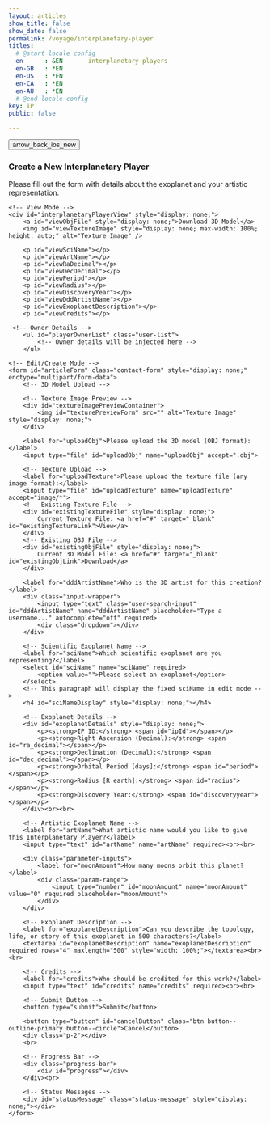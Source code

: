 ```yaml
---
layout: articles
show_title: false
show_date: false
permalink: /voyage/interplanetary-player
titles:
  # @start locale config
  en      : &EN       interplanetary-players
  en-GB   : *EN
  en-US   : *EN
  en-CA   : *EN
  en-AU   : *EN
  # @end locale config
key: IP
public: false

---
```


<div class="form-container">
    <div class="button-container">
        <div class="back-button-container">
            <a href="/voyage" title="Back to Voyage">
                <button id="backButton" class="btn button--outline-primary button--circle">
                    <span class="material-symbols-outlined">arrow_back_ios_new</span>
                </button>
            </a>
        </div>
        <div class="edit-button-container">
            <button id="editButton" class="btn button--outline-primary button--circle" title="Edit Interplanetary Player" style="display: none;">
                <span class="material-symbols-outlined">edit</span> 
            </button>
        </div>
    </div>
    <h3 id="formTitle">Create a New Interplanetary Player</h3>
    <p>Please fill out the form with details about the exoplanet and your artistic representation.</p>

    <!-- View Mode -->
    <div id="interplanetaryPlayerView" style="display: none;">
        <a id="viewObjFile" style="display: none;">Download 3D Model</a>
        <img id="viewTextureImage" style="display: none; max-width: 100%; height: auto;" alt="Texture Image" />
        
        <p id="viewSciName"></p>
        <p id="viewArtName"></p>
        <p id="viewRaDecimal"></p>
        <p id="viewDecDecimal"></p>
        <p id="viewPeriod"></p>
        <p id="viewRadius"></p>
        <p id="viewDiscoveryYear"></p>
        <p id="viewDddArtistName"></p>
        <p id="viewExoplanetDescription"></p>
        <p id="viewCredits"></p>
        
     <!-- Owner Details -->
        <ul id="playerOwnerList" class="user-list">
            <!-- Owner details will be injected here -->
        </ul>
</div>

        
    <!-- Edit/Create Mode -->
    <form id="articleForm" class="contact-form" style="display: none;" enctype="multipart/form-data">
        <!-- 3D Model Upload -->

        <!-- Texture Image Preview -->
        <div id="textureImagePreviewContainer">
            <img id="texturePreviewForm" src="" alt="Texture Image" style="display: none;">
        </div>

        <label for="uploadObj">Please upload the 3D model (OBJ format):</label>
        <input type="file" id="uploadObj" name="uploadObj" accept=".obj">

        <!-- Texture Upload -->
        <label for="uploadTexture">Please upload the texture file (any image format):</label>
        <input type="file" id="uploadTexture" name="uploadTexture" accept="image/*">
        <!-- Existing Texture File -->
        <div id="existingTextureFile" style="display: none;">
            Current Texture File: <a href="#" target="_blank" id="existingTextureLink">View</a>
        </div>
        <!-- Existing OBJ File -->
        <div id="existingObjFile" style="display: none;">
            Current 3D Model File: <a href="#" target="_blank" id="existingObjLink">Download</a>
        </div>

        <label for="dddArtistName">Who is the 3D artist for this creation?</label>
        <div class="input-wrapper">
            <input type="text" class="user-search-input" id="dddArtistName" name="dddArtistName" placeholder="Type a username..." autocomplete="off" required>
            <div class="dropdown"></div>
        </div>

        <!-- Scientific Exoplanet Name -->
        <label for="sciName">Which scientific exoplanet are you representing?</label>
        <select id="sciName" name="sciName" required>
            <option value="">Please select an exoplanet</option>
        </select>
        <!-- This paragraph will display the fixed sciName in edit mode -->
        <h4 id="sciNameDisplay" style="display: none;"></h4>

        <!-- Exoplanet Details -->
        <div id="exoplanetDetails" style="display: none;">
            <p><strong>IP ID:</strong> <span id="ipId"></span></p>
            <p><strong>Right Ascension (Decimal):</strong> <span id="ra_decimal"></span></p>
            <p><strong>Declination (Decimal):</strong> <span id="dec_decimal"></span></p>
            <p><strong>Orbital Period [days]:</strong> <span id="period"></span></p>
            <p><strong>Radius [R earth]:</strong> <span id="radius"></span></p>
            <p><strong>Discovery Year:</strong> <span id="discoveryyear"></span></p>
        </div><br><br>

        <!-- Artistic Exoplanet Name -->
        <label for="artName">What artistic name would you like to give this Interplanetary Player?</label>
        <input type="text" id="artName" name="artName" required><br><br>

        <div class="parameter-inputs">
            <label for="moonAmount">How many moons orbit this planet?</label>
            <div class="param-range">
                <input type="number" id="moonAmount" name="moonAmount" value="0" required placeholder="moonAmount">
            </div>
        </div>

        <!-- Exoplanet Description -->
        <label for="exoplanetDescription">Can you describe the topology, life, or story of this exoplanet in 500 characters?</label>
        <textarea id="exoplanetDescription" name="exoplanetDescription" required rows="4" maxlength="500" style="width: 100%;"></textarea><br><br>

        <!-- Credits -->
        <label for="credits">Who should be credited for this work?</label>
        <input type="text" id="credits" name="credits" required><br><br>

        <!-- Submit Button -->
        <button type="submit">Submit</button>

        <button type="button" id="cancelButton" class="btn button--outline-primary button--circle">Cancel</button>
        <div class="p-2"></div>
        <br>

        <!-- Progress Bar -->
        <div class="progress-bar">
            <div id="progress"></div>
        </div><br>

        <!-- Status Messages -->
        <div id="statusMessage" class="status-message" style="display: none;"></div>
    </form>
</div>

<script>
// Define urlParams first, before using it.
const urlParams = new URLSearchParams(window.location.search);
let mode = urlParams.get('mode') || 'create'; // Default to 'create' if 'mode' is not provided.
let playerId = urlParams.get('playerId') || ''; // Default to '' if 'playerId' is not provided.
let playerData = null; // Define playerData globally.
let exoplanetData = {}; // Holds exoplanet data fetched from the API
const userId = localStorage.getItem('userId'); // Retrieve the logged-in user's ID
let isOwner = false;
let moonAmountInput = null; // Declare moonAmountInput globally so it can be accessed by other functions

// Caching Helper Functions

const cacheKey = 'exoplanetData';
const cacheTTLKey = 'exoplanetDataTTL';
const cacheTTL = 60 * 60 * 24; // Cache for 24 hours (in seconds)

// Helper function to check if cache is valid
const isCacheValid = () => {
    const cachedTime = localStorage.getItem(cacheTTLKey);
    if (!cachedTime) return false; // No TTL found, cache is invalid
    const now = Math.floor(Date.now() / 1000); // Current time in seconds
    return (now - cachedTime) < cacheTTL; // Check if TTL is still valid
};

// Helper function to save data to cache
const saveToCache = (data) => {
    localStorage.setItem(cacheKey, JSON.stringify(data));
    const now = Math.floor(Date.now() / 1000); // Current time in seconds
    localStorage.setItem(cacheTTLKey, now);
};

// Function to load exoplanet data (from cache or server)
const loadExoplanetData = () => {
    if (localStorage.getItem(cacheKey) && isCacheValid()) {
        console.log('Loading exoplanet data from cache');
        const cachedData = JSON.parse(localStorage.getItem(cacheKey));
        exoplanetData = cachedData[0]; // Access the correct object inside the array
        populateExoplanetDropdown();
    } else {
        console.log('Fetching exoplanet data from server');
        fetch('http://media.maar.world:3001/api/interplanetaryplayers/fetchExoplanetData')
            .then(response => response.json())
            .then(data => {
                console.log('Exoplanet data:', data);
                exoplanetData = data[0]; // Access the correct object inside the array
                populateExoplanetDropdown();
                saveToCache(data); // Save the fetched data to cache
            })
            .catch(error => console.error('Error loading or parsing the exoplanet data:', error));
    }
};

// DOMContentLoaded Event Listener
document.addEventListener('DOMContentLoaded', function() {
    // Set moonAmountInput once DOM is ready
    moonAmountInput = document.getElementById('moonAmount');

    // Add event listener to edit button
    const editButton = document.getElementById('editButton');
    if (editButton) {
        editButton.addEventListener('click', function(event) {
            event.preventDefault(); // Prevent default button behavior
            setFormMode('edit');    // Switch to edit mode
        });
    }

    // Add event listener to cancel button
    const cancelButton = document.getElementById('cancelButton');
    if (cancelButton) {
        cancelButton.addEventListener('click', function () {
            if (mode === 'edit' && playerId) {
                setFormMode('view');  // Switch to view mode
                loadInterplanetaryPlayersDetails(playerId);  // Reload the player details
            } else {
                window.location.href = '/voyage';
            }
        });
    }

    // Set the initial mode for the form
    setFormMode(mode); 

    // Load exoplanet data (cached or fetch)
    loadExoplanetData();

    if (playerId) {
        // Only load player details if a playerId is present.
        loadInterplanetaryPlayersDetails(playerId);
    } else {
        // Ensure form fields are cleared if no playerId is provided.
        clearFormFields();
    }

    setupFormListeners(); // Initialize form listeners after DOM is loaded
});

// Function to reset/clear form fields when switching to 'create' mode
function clearFormFields() {
    document.getElementById('sciName').value = '';
    document.getElementById('artName').value = '';
    document.getElementById('dddArtistName').value = '';
    document.getElementById('exoplanetDescription').value = '';
    document.getElementById('credits').value = '';
    document.getElementById('uploadObj').value = '';
    document.getElementById('uploadTexture').value = '';
    document.getElementById('moonAmount').value = '0'; // Reset moonAmount to a default value

    // Hide exoplanet details when in create mode.
    document.getElementById('exoplanetDetails').style.display = 'none';
}

// Function to populate the exoplanet dropdown with data fetched from the API
function populateExoplanetDropdown() {
    const selectElement = document.getElementById('sciName');
    selectElement.innerHTML = '<option value="">Please select an exoplanet</option>';

    // Iterate over the keys in exoplanetData
    Object.keys(exoplanetData).forEach(ipId => {
        const exoplanet = exoplanetData[ipId];

        // Only add to the dropdown if artName is null or "null" (string)
        if (!exoplanet.artName || exoplanet.artName === 'null') {
            const option = document.createElement('option');
            option.value = ipId; // Set ipId as the value for the option
            option.textContent = `${ipId}: ${exoplanet.sciName}`; // Display ipId and sciName
            selectElement.appendChild(option);
        }
    });
}

// Function to set up form listeners (for inputs, validations, and submit)
function setupFormListeners() {
    // Validate moonAmount to be between 0 and 145
    moonAmountInput.addEventListener('input', function() {
        const value = parseInt(moonAmountInput.value, 10);

        // If the input is less than 0 or more than 145, set it to the boundary values
        if (value < 0) {
            moonAmountInput.value = 0;
        } else if (value > 145) {
            moonAmountInput.value = 145;
        }
    });

    document.getElementById('uploadTexture').addEventListener('change', function(event) {
        const texturePreview = document.getElementById('texturePreviewForm');
        const file = event.target.files[0];

        if (file) {
            const reader = new FileReader();
            reader.onload = function(e) {
                texturePreview.src = e.target.result;
                texturePreview.style.display = 'block';
            };
            reader.readAsDataURL(file);
        } else {
            if (playerData && playerData.textureURL) {
                const textureUrl = playerData.textureURL.startsWith('http')
                    ? playerData.textureURL
                    : `https://media.maar.world${playerData.textureURL}`;
                texturePreview.src = textureUrl;
                texturePreview.style.display = 'block';
            } else {
                texturePreview.src = '';
                texturePreview.style.display = 'none';
            }
        }
    });

    // Save form data on input change
    const formElements = document.querySelectorAll('#articleForm input, #articleForm select, #articleForm textarea');
    formElements.forEach(element => {
        element.addEventListener('input', saveFormData);
    });

    // Handle form submission
    document.getElementById('articleForm').addEventListener('submit', function(event) {
        event.preventDefault();
        submitForm(); // Call submitForm when the form is submitted
    });

    // Handle change in exoplanet selection
    document.getElementById('sciName').addEventListener('change', updateDetails);
}

// Function to update exoplanet details on selection change
function updateDetails() {
    const selectedIpId = document.getElementById('sciName').value;
    const detailsDiv = document.getElementById('exoplanetDetails');
    const exoplanet = exoplanetData[selectedIpId]; // Access exoplanet by ipId

    if (!selectedIpId || !exoplanet) {
        detailsDiv.style.display = 'none';
    } else {
        // Populate the details section with exoplanet data
        document.getElementById('ipId').textContent = selectedIpId;
        document.getElementById('ra_decimal').textContent = exoplanet.ra_decimal || 'N/A';
        document.getElementById('dec_decimal').textContent = exoplanet.dec_decimal || 'N/A';
        document.getElementById('period').textContent = exoplanet.period || 'N/A';
        document.getElementById('radius').textContent = exoplanet.radius || 'N/A';
        document.getElementById('discoveryyear').textContent = exoplanet.discoveryyear || 'N/A';
        detailsDiv.style.display = 'block';
    }
}

// Save form data locally in case of an incomplete form submission
function saveFormData() {
    const formData = {
        sciName: document.getElementById('sciName').value,
        artName: document.getElementById('artName').value,
        moonAmount: document.getElementById('moonAmount').value,
        dddArtistName: document.getElementById('dddArtistName').value,
        exoplanetDescription: document.getElementById('exoplanetDescription').value,
        credits: document.getElementById('credits').value
    };
    localStorage.setItem('protoFormData', JSON.stringify(formData));
}

// Load saved form data for edit or pre-fill
function loadFormData() {
    if (mode !== 'create') {
        const savedData = JSON.parse(localStorage.getItem('protoFormData'));
        if (savedData) {
            document.getElementById('sciName').value = savedData.sciName;
            document.getElementById('artName').value = savedData.artName;
            document.getElementById('moonAmount').value = savedData.moonAmount;
            document.getElementById('dddArtistName').value = savedData.dddArtistName;
            document.getElementById('exoplanetDescription').value = savedData.exoplanetDescription;
            document.getElementById('credits').value = savedData.credits;
        }
    }
}

// Submit the form: either POST for new creation or PUT for updates
function submitForm() {
    const method = mode === 'edit' ? 'PUT' : 'POST';
    const url = method === 'PUT' 
        ? `http://media.maar.world:3001/api/interplanetaryplayers/${playerId}` 
        : 'http://media.maar.world:3001/api/interplanetaryplayers';

    // Validate moonAmount input
    let moonAmount = parseInt(moonAmountInput.value, 10);
    if (isNaN(moonAmount) || moonAmount < 0) {
        moonAmount = 0;
    } else if (moonAmount > 145) {
        moonAmount = 145;
    }

    // Prepare FormData for file uploads
    const fileFormData = new FormData();
    const ipId = mode === 'edit' && playerData
        ? playerData.ipId
        : parseInt(document.getElementById('sciName').value.split(':')[0]);

    fileFormData.append('ipId', ipId);
    const objFile = document.getElementById('uploadObj').files[0];
    const textureFile = document.getElementById('uploadTexture').files[0];

    if (objFile) {
        fileFormData.append('uploadObj', objFile);
    } else if (playerData.objURL) {
        fileFormData.append('existingObjURL', playerData.objURL);
    }

    if (textureFile) {
        fileFormData.append('uploadTexture', textureFile);
    } else if (playerData.textureURL) {
        fileFormData.append('existingTextureURL', playerData.textureURL);
    }

    // Prepare JSON data for other form fields
    const configData = {
        ownerId: userId,
        isPublic: false,
        ipId,
        artName: document.getElementById('artName').value,
        moonAmount: moonAmount, // Append moonAmount to the form data
        sciName: document.getElementById('sciNameDisplay').textContent.replace('Scientific Name: ', '') || 'Unknown Exoplanet',
        ra_decimal: parseFloat(document.getElementById('ra_decimal').textContent.replace('Right Ascension (Decimal): ', '')) || 0,
        dec_decimal: parseFloat(document.getElementById('dec_decimal').textContent.replace('Declination (Decimal): ', '')) || 0,
        period: parseFloat(document.getElementById('period').textContent.replace('Orbital Period [days]: ', '')) || 0,
        radius: parseFloat(document.getElementById('radius').textContent.replace('Radius [R earth]: ', '')) || 0,
        discoveryyear: parseInt(document.getElementById('discoveryyear').textContent.replace('Discovery Year: ', ''), 10) || 0,
        description: document.getElementById('exoplanetDescription').value,
        credits: document.getElementById('credits').value,
        ddd: {
            dddArtist: document.getElementById('dddArtistName').value.trim(),
            objURL: playerData?.ddd?.objURL || '',
            textureURL: playerData?.ddd?.textureURL || ''
        }
    };

    // First, upload files if they exist
    fetch('http://media.maar.world:3001/api/interplanetaryplayers/uploadModelFiles', {
        method: 'POST',
        body: fileFormData
    })
    .then(response => response.json())
    .then(fileData => {
        console.log('Files uploaded successfully:', fileData);

        // Include file URLs in the JSON data only if new files were uploaded
        if (fileData.uploadObjURL) {
            configData.ddd.objURL = fileData.uploadObjURL;
        }
        if (fileData.uploadTextureURL) {
            configData.ddd.textureURL = fileData.uploadTextureURL;
        }

        // Submit the form data
        return fetch(url, {
            method: method,
            headers: {
                'Content-Type': 'application/json'
            },
            body: JSON.stringify(configData)
        });
    })
    .then(response => {
        if (!response.ok) {
            throw new Error('Failed to submit configuration');
        }
        return response.json();
    })
    .then(data => {
        console.log('Configuration submitted:', data);
        
        // Now update the exoplanet artistic name before switching modes
        updateExoplanetArtName(ipId, document.getElementById('artName').value);
    })
    .catch(error => {
        console.error('Failed to submit configuration:', error);
        alert('An error occurred. Please try again.');
    });
}

// Function to update artistic name
function updateExoplanetArtName(ipId, artName) {
    console.log('Updating exoplanet artistic name for ipId:', ipId, 'artName:', artName);
    fetch('http://media.maar.world:3001/api/interplanetaryplayers/updateExoplanet', {
        method: 'POST',
        headers: {
            'Content-Type': 'application/json'
        },
        body: JSON.stringify({ ipId, artName })
    })
    .then(response => {
        if (!response.ok) {
            throw new Error('Failed to update artistic name');
        }
        return response.json();
    })
    .then(data => {
        if (data.artName) {
            console.log('Artistic name updated successfully:', data);
            const statusMessage = document.getElementById('statusMessage');
            statusMessage.textContent = 'Interplanetary Player data updated successfully!';
            statusMessage.classList.remove('error');
            statusMessage.style.display = 'block';

            // Reload the player data and switch to view mode
            loadInterplanetaryPlayersDetails(playerId);
            setFormMode('view');
        }
    })
    .catch(error => {
        console.error('Failed to update artistic name:', error);
        const statusMessage = document.getElementById('statusMessage');
        statusMessage.textContent = 'Failed to update exoplanet artistic name. Please try again.';
        statusMessage.classList.add('error');
        statusMessage.style.display = 'block';
        enableForm();
    });
}

// Function to enable the form again (used on error)
function enableForm() {
    document.getElementById('articleForm').querySelectorAll('input, select, textarea, button').forEach(element => {
        element.disabled = false;
    });
}

function loadInterplanetaryPlayersDetails(playerId) {
    fetch(`http://media.maar.world:3001/api/interplanetaryplayers/${playerId}`)
        .then(response => {
            if (!response.ok) {
                throw new Error('Failed to fetch player details');
            }
            return response.json();
        })
        .then(data => {
            if (!data.success) {
                console.error('Error fetching player details:', data.message);
                return;
            }

            playerData = data.player; // Assign fetched data to playerData.
            isOwner = playerData.ownerId === userId; // Assign to global variable
            console.log('Is user the owner?', isOwner);

            // Show the edit button only if the user is the owner
            const editButton = document.getElementById('editButton');
            if (editButton) {
                editButton.style.display = isOwner ? 'block' : 'none';
            }

            // Pass the fetched data to populate the edit mode
            populateEditMode(playerData);

            // Populate view mode with data
            populateViewMode(playerData);
        })
        .catch(error => {
            console.error('Error loading interplanetary player details:', error);
        });
}

// Function to populate the view mode with player data
function populateViewMode(playerData) {
    // Populate the view container with data and make labels bold
    document.getElementById('viewSciName').innerHTML = `<strong>Scientific Name:</strong> ${playerData.sciName || 'N/A'}`;
    document.getElementById('viewArtName').innerHTML = `<strong>Artistic Name:</strong> ${playerData.artName || 'N/A'}`;
    document.getElementById('viewRaDecimal').innerHTML = `<strong>Right Ascension (Decimal):</strong> ${playerData.ra_decimal?.$numberDecimal || 'N/A'}`;
    document.getElementById('viewDecDecimal').innerHTML = `<strong>Declination (Decimal):</strong> ${playerData.dec_decimal?.$numberDecimal || 'N/A'}`;
    document.getElementById('viewPeriod').innerHTML = `<strong>Orbital Period [days]:</strong> ${playerData.period?.$numberDecimal || 'N/A'}`;
    document.getElementById('viewRadius').innerHTML = `<strong>Radius [R earth]:</strong> ${playerData.radius?.$numberDecimal || 'N/A'}`;
    document.getElementById('viewDiscoveryYear').innerHTML = `<strong>Discovery Year:</strong> ${playerData.discoveryyear?.$numberDecimal || 'N/A'}`;
    
    // **3D Artist as Clickable Handler**
    document.getElementById('viewDddArtistName').innerHTML = `<strong>3D Artist:</strong> ${playerData.ddd?.dddArtist ? `<a href="/xplorer/?username=${encodeURIComponent(playerData.ddd.dddArtist)}" target="_self">@${playerData.ddd.dddArtist}</a>` : 'N/A'}`;
    
    document.getElementById('viewExoplanetDescription').innerHTML = `<strong>Description:</strong> ${playerData.description || 'N/A'}`;
    document.getElementById('viewCredits').innerHTML = `<strong>Credits:</strong> ${playerData.credits || 'N/A'}`;
    
    // Show or hide Download 3D Model link
    const viewObjFile = document.getElementById('viewObjFile');
    if (playerData.objURL) {
        viewObjFile.href = playerData.objURL.startsWith('http') ? playerData.objURL : `https://media.maar.world${playerData.objURL}`;
        viewObjFile.textContent = 'Download 3D Model';
        viewObjFile.style.display = 'block';
    } else {
        viewObjFile.style.display = 'none';
    }
    
    // Show or hide Texture Image
    const viewTextureImage = document.getElementById('viewTextureImage');
    if (playerData.textureURL) {
        const textureUrl = playerData.textureURL.startsWith('http') ? playerData.textureURL : `https://media.maar.world${playerData.textureURL}`;
        viewTextureImage.src = textureUrl;
        viewTextureImage.alt = `Texture of ${playerData.sciName || 'Exoplanet'}`;
        viewTextureImage.style.display = 'block';
    } else {
        viewTextureImage.style.display = 'none';
    }
    
    // **Remove Owner Details Display**
    // The following code has been removed/commented out because the HTML elements no longer exist
    /*
    const viewOwnerDetails = document.getElementById('viewOwnerDetails');
    if (isOwner) {
        viewOwnerDetails.textContent = `Owner ID: ${playerData.ownerId}`;
        viewOwnerDetails.style.display = 'block';
    } else {
        viewOwnerDetails.style.display = 'none';
    }
    */
    
    // Populate Interplanetary Player Owner Details
    populatePlayerOwnerDetails(playerData.ownerDetails);
}

// Function to populate the Interplanetary Player owner details
// Function to populate the Interplanetary Player owner details
function populatePlayerOwnerDetails(ownerDetails) {
    const playerOwnerList = document.getElementById('playerOwnerList');
    
    console.log("Player Owner Data:", ownerDetails);

    if (ownerDetails) {
        playerOwnerList.innerHTML = `
            <li class="user-list-item">
                <div class="user-profile-pic">
                    <img src="https://media.maar.world${ownerDetails.profileImage || '/default_profile.png'}" alt="${ownerDetails.username}">
                </div>
                <div class="user-details">
                    <div class="user-display-name">${ownerDetails.displayName || 'Unknown'}</div>
                    <div class="user-username">
                        <a href="/xplorer/?username=${ownerDetails.username}" target="_self">
                            @${ownerDetails.username || 'Unknown'}
                        </a>
                    </div>
                </div>
            </li>`;
        // Removed playerOwnerCount as it's no longer needed
    } else {
        playerOwnerList.innerHTML = '<li>No owner details available.</li>';
        // Removed playerOwnerCount as it's no longer needed
    }
}


// Populate the form with data in edit mode
function populateEditMode(playerData) {
    // Handle sciName: show as text and hide the selector in edit mode
    const sciNameDisplay = document.getElementById('sciNameDisplay');
    const sciNameSelect = document.getElementById('sciName');

    console.log('Player data received:', JSON.stringify(playerData, null, 2));

    // Show the scientific name as plain text and hide the dropdown
    sciNameDisplay.textContent = playerData.sciName || 'Unknown Exoplanet';
    sciNameDisplay.style.display = 'block';
    sciNameSelect.style.display = 'none';
    sciNameSelect.required = false; // Remove the required attribute when hidden

    // Populate other form fields with data from playerData for editing
    document.getElementById('artName').value = playerData.artName || '';
    document.getElementById('moonAmount').value = playerData.moonAmount || '';
    document.getElementById('ra_decimal').textContent = playerData.ra_decimal?.$numberDecimal || 'N/A';
    document.getElementById('dec_decimal').textContent = playerData.dec_decimal?.$numberDecimal || 'N/A';
    document.getElementById('period').textContent = playerData.period?.$numberDecimal || 'N/A';
    document.getElementById('radius').textContent = playerData.radius?.$numberDecimal || 'N/A';
    document.getElementById('discoveryyear').textContent = playerData.discoveryyear?.$numberDecimal || 'N/A';

    // Populate 3D artist name from the playerData, which should now be a simple string
    const dddArtistNameField = document.getElementById('dddArtistName');
    dddArtistNameField.value = playerData.ddd?.dddArtist || '';

    // Populate exoplanet description
    document.getElementById('exoplanetDescription').value = playerData.description || '';

    // Populate credits
    document.getElementById('credits').value = playerData.credits || '';

    const baseUrl = 'https://media.maar.world';

    // Display existing OBJ file
    const existingObjFileDiv = document.getElementById('existingObjFile');
    const existingObjLink = document.getElementById('existingObjLink');
    if (playerData.objURL) {
        const objUrl = playerData.objURL.startsWith('http')
            ? playerData.objURL
            : `${baseUrl}${playerData.objURL}`;
        existingObjLink.href = objUrl;
        existingObjLink.textContent = playerData.objURL.split('/').pop(); // Show file name
        existingObjFileDiv.style.display = 'block';
    } else {
        existingObjFileDiv.style.display = 'none';
    }

    // Display existing Texture file
    const existingTextureFileDiv = document.getElementById('existingTextureFile');
    const existingTextureLink = document.getElementById('existingTextureLink');
    const texturePreview = document.getElementById('texturePreviewForm');

    if (playerData.textureURL) {
        const textureUrl = playerData.textureURL.startsWith('http')
            ? playerData.textureURL
            : `${baseUrl}${playerData.textureURL}`;
        existingTextureLink.href = textureUrl;
        existingTextureLink.textContent = playerData.textureURL.split('/').pop(); // Show file name
        existingTextureFileDiv.style.display = 'block';

        // Display texture image preview
        texturePreview.src = textureUrl;
        texturePreview.alt = `Texture of ${playerData.sciName || 'Exoplanet'}`;
        texturePreview.style.display = 'block';
    } else {
        existingTextureFileDiv.style.display = 'none';
        texturePreview.style.display = 'none';
    }

    // After populating, switch to view mode to display data
    setFormMode('view');
}

// Handle different form modes (view, edit, create)
// Function to set the current mode (View or Edit)
function setFormMode(newMode) {
    mode = newMode;
    const isViewMode = mode === 'view';
    const isEditMode = mode === 'edit';

    // Toggle visibility of form and view sections
    const articleForm = document.getElementById('articleForm');
    const interplanetaryPlayerView = document.getElementById('interplanetaryPlayerView');
    const editButton = document.getElementById('editButton');
    const cancelEditButton = document.getElementById('cancelButton');

    if (isViewMode) {
        interplanetaryPlayerView.style.display = 'block';
        articleForm.style.display = 'none';
        editButton.style.display = isOwner ? 'block' : 'none';
    } else if (isEditMode) {
        interplanetaryPlayerView.style.display = 'none';
        articleForm.style.display = 'block';
        editButton.style.display = 'none';
    }

    // Update the form title
    const formTitle = document.getElementById('formTitle');
    if (formTitle) {
        formTitle.textContent = isEditMode ? 'Edit Interplanetary Player' : 'Create a New Interplanetary Player';
    }
}

// Event Listeners for Edit and Cancel Buttons
document.getElementById('editButton').addEventListener('click', function() {
    setFormMode('edit');
});

document.getElementById('cancelButton').addEventListener('click', function() {
    setFormMode('view');
});

// Initial Mode Setup (Assuming default is View Mode)
setFormMode('view');

</script>
